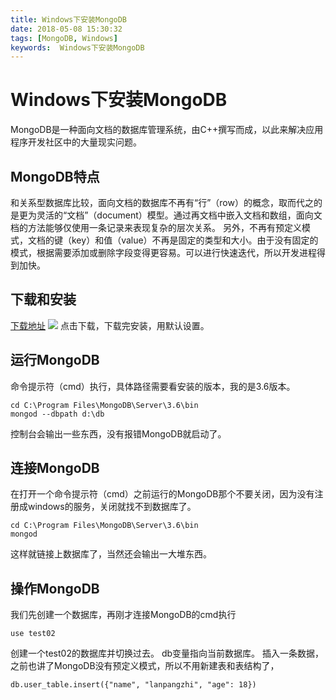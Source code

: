 ```yaml
---
title: Windows下安装MongoDB
date: 2018-05-08 15:30:32
tags: [MongoDB, Windows]
keywords:  Windows下安装MongoDB
---
```

# Windows下安装MongoDB
MongoDB是一种面向文档的数据库管理系统，由C++撰写而成，以此来解决应用程序开发社区中的大量现实问题。
<!--more-->

## MongoDB特点
和关系型数据库比较，面向文档的数据库不再有“行”（row）的概念，取而代之的是更为灵活的“文档”（document）模型。通过再文档中嵌入文档和数组，面向文档的方法能够仅使用一条记录来表现复杂的层次关系。
另外，不再有预定义模式，文档的键（key）和值（value）不再是固定的类型和大小。由于没有固定的模式，根据需要添加或删除字段变得更容易。可以进行快速迭代，所以开发进程得到加快。

## 下载和安装
[下载地址](https://www.mongodb.com/download-center#atlas)
![](http://hexo-1252491761.file.myqcloud.com/Windows%E4%B8%8B%E5%AE%89%E8%A3%85MongoDB/QQ%E5%9B%BE%E7%89%8720180508155317.png)
点击下载，下载完安装，用默认设置。

## 运行MongoDB
命令提示符（cmd）执行，具体路径需要看安装的版本，我的是3.6版本。
```
cd C:\Program Files\MongoDB\Server\3.6\bin
mongod --dbpath d:\db
```
控制台会输出一些东西，没有报错MongoDB就启动了。

## 连接MongoDB
在打开一个命令提示符（cmd）之前运行的MongoDB那个不要关闭，因为没有注册成windows的服务，关闭就找不到数据库了。
```
cd C:\Program Files\MongoDB\Server\3.6\bin
mongod
```
这样就链接上数据库了，当然还会输出一大堆东西。

## 操作MongoDB
我们先创建一个数据库，再刚才连接MongoDB的cmd执行
```
use test02
```
创建一个test02的数据库并切换过去。
db变量指向当前数据库。
插入一条数据，之前也讲了MongoDB没有预定义模式，所以不用新建表和表结构了，
```
db.user_table.insert({"name", "lanpangzhi", "age": 18})
```
